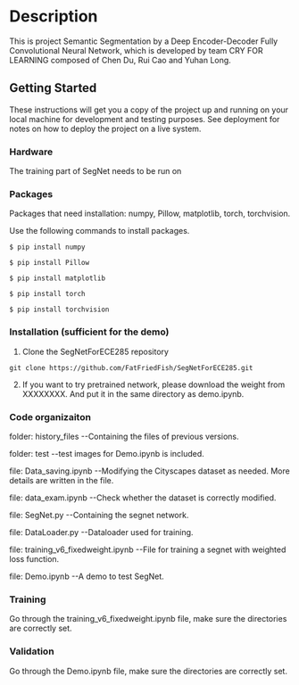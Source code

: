 # Description

This is project Semantic Segmentation by a Deep Encoder-Decoder Fully Convolutional Neural Network, which is developed by team CRY FOR LEARNING composed of Chen Du, Rui Cao and Yuhan Long.

## Getting Started

These instructions will get you a copy of the project up and running on your local machine for development and testing purposes. See deployment for notes on how to deploy the project on a live system.

### Hardware
The training part of SegNet needs to be run on 


### Packages

Packages that need installation: numpy, Pillow, matplotlib, torch, torchvision.

Use the following commands to install packages.

  ```Shell
  $ pip install numpy

  $ pip install Pillow

  $ pip install matplotlib

  $ pip install torch

  $ pip install torchvision
  ```
### Installation (sufficient for the demo)

1. Clone the SegNetForECE285 repository
  ```Shell
  git clone https://github.com/FatFriedFish/SegNetForECE285.git
  ```
2. If you want to try pretrained network, please download the weight from XXXXXXXX. And put it in the same directory as demo.ipynb.

### Code organizaiton

  folder: history_files     --Containing the files of previous versions.
  
  folder: test              --test images for Demo.ipynb is included.

  file:   Data_saving.ipynb --Modifying the Cityscapes dataset as needed. More details are written in the file.

  file:   data_exam.ipynb   --Check whether the dataset is correctly modified.

  file:   SegNet.py         --Containing the segnet network.

  file:   DataLoader.py     --Dataloader used for training.

  file:   training_v6_fixedweight.ipynb --File for training a segnet with weighted loss function.
  
  file:   Demo.ipynb        --A demo to test SegNet.

### Training

Go through the training_v6_fixedweight.ipynb file, make sure the directories are correctly set.

### Validation

Go through the Demo.ipynb file, make sure the directories are correctly set.


